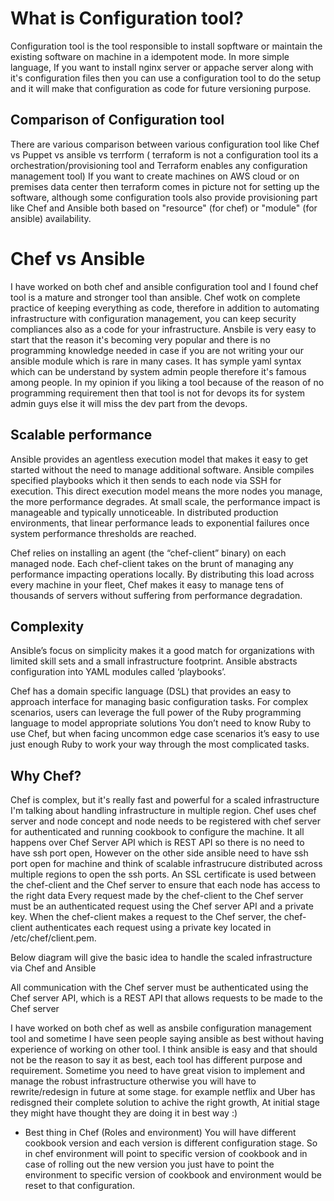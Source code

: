 
# What is Configuration tool?
Configuration tool is the tool responsible to install sopftware or maintain the existing software on machine in a idempotent mode.
In more simple language, If you want to install nginx server or appache server along with it's configuration files then you can use a configuration tool to do the setup and it will make that configuration as code for future versioning purpose.

## Comparison of Configuration tool
There are various comparison between various configuration tool like Chef vs Puppet vs ansible vs terrform ( terraform is not a configuration tool its a orchestration/provisioning tool and Terraform enables any configuration management tool)
If you want to create machines on AWS cloud or on premises data center then terraform comes in picture not for setting up the software, although some configuration tools also provide provisioning part like Chef and Ansible both based on "resource" (for chef) or "module" (for ansible) availability.

# Chef vs Ansible
I have worked on both chef and ansible configuration tool and I found chef tool is a mature and stronger tool than ansible.
Chef wotk on complete practice of keeping everything as code, therefore in addition to automating infrastructure with configuration management, you can keep security compliances also as a code for your infrastructure.
Ansbile is very easy to start that the reason it's becoming very popular and there is no programming knowledge needed in case if you are not writing your our ansible module which is rare in many cases.
It has symple yaml syntax which can be understand by system admin people therefore it's famous among people. In my opinion if you liking a tool because of the reason of no programming requirement then that tool is not for devops its for system admin guys else it will miss the dev part from the devops.

## Scalable performance
Ansible provides an agentless execution model that makes it easy to get started without the need to manage additional software. 
Ansible compiles specified playbooks which it then sends to each node via SSH for execution. This direct execution model means the more nodes you manage, 
the more performance degrades. At small scale, the performance impact is manageable and typically unnoticeable. 
In distributed production environments, that linear performance leads to exponential failures once system performance thresholds are reached.

Chef relies on installing an agent (the “chef-client” binary) on each managed node. Each chef-client takes on the brunt of managing any performance impacting operations locally.
By distributing this load across every machine in your fleet, Chef makes it easy to manage tens of thousands of servers without suffering from performance degradation.

## Complexity

Ansible’s focus on simplicity makes it a good match for organizations with limited skill sets and a small infrastructure footprint. 
Ansible abstracts configuration into YAML modules called ‘playbooks’.

Chef has a domain specific language (DSL) that provides an easy to approach interface for managing basic configuration tasks.
For complex scenarios, users can leverage the full power of the Ruby programming language to model appropriate solutions
You don’t need to know Ruby to use Chef, but when facing uncommon edge case scenarios it’s easy to use just enough Ruby to work your way through the most complicated tasks.

## Why Chef?
Chef is complex, but it's really fast and powerful for a scaled infrastructure I'm talking about handling infrastructure in multiple region.
Chef uses chef server and node concept and node needs to be registered with chef server for authenticated and running cookbook to configure the machine.
It all happens over Chef Server API which is REST API so there is no need to have ssh port open, However on the other side ansible need to have ssh port open for machine and think of scalable infrastrucure distributed across multiple regions to open the ssh ports.
An SSL certificate is used between the chef-client and the Chef server to ensure that each node has access to the right data
Every request made by the chef-client to the Chef server must be an authenticated request using the Chef server API and a private key. 
When the chef-client makes a request to the Chef server, the chef-client authenticates each request using a private key located in /etc/chef/client.pem.

Below diagram will give the basic idea to handle the scaled infrastructure via Chef and Ansible


All communication with the Chef server must be authenticated using the Chef server API, which is a REST API that allows requests to be made to the Chef server


I have worked on both chef as well as ansbile configuration management tool and sometime I have seen people saying ansible as best without having experience of working on other tool.
I think ansible is easy and that should not be the reason to say it as best, each tool has different purpose and requirement. Sometime you need to have great vision to implement and manage the robust infrastructure
otherwise you will have to rewrite/redesign in future at some stage. for example netflix and Uber has redisgned their complete solution to achive the right growth, At initial stage they might have thought they are doing it in best way :)


- Best thing in Chef (Roles and environment)
You will have different cookbook version and each version is different configuration stage. So in chef environment will point to specific version of cookbook and in case of rolling out the new version you just have to point the environment to specific version of cookbook and environment would be reset to that configuration.
